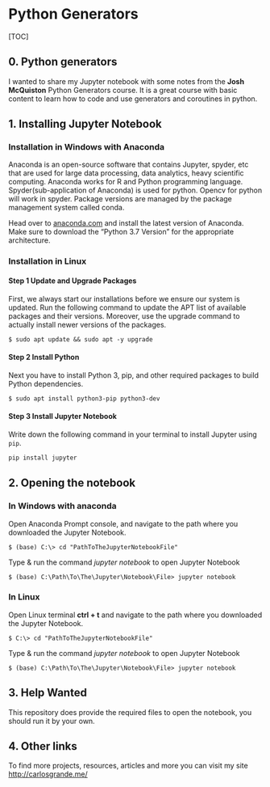 # Python Generators

[TOC]

## 0. Python generators

I wanted to share my Jupyter notebook with some notes from the **Josh McQuiston** Python Generators course. It is a great course with basic content to learn how to code and use generators and coroutines in python.

## 1. Installing Jupyter Notebook

### Installation in Windows with Anaconda

Anaconda is an open-source software that contains Jupyter, spyder, etc that are used for large data processing, data analytics, heavy scientific computing. Anaconda works for R and Python programming language. Spyder(sub-application of Anaconda) is used for python. Opencv for python will work in spyder. Package versions are managed by the package management system called conda.

Head over to [anaconda.com](https://www.anaconda.com/distribution/#windows) and install the latest version of Anaconda. Make sure to download the “Python 3.7 Version” for the appropriate architecture.



### Installation in Linux

#### Step 1 Update and Upgrade Packages

First, we always start our installations before we ensure our system is updated. Run the following command to update the APT list of available packages and their versions. Moreover, use the upgrade command to actually install newer versions of the packages.

```
$ sudo apt update && sudo apt -y upgrade
```



#### Step 2 Install Python

Next you have to install Python 3, pip, and other required packages to build Python dependencies.

```
$ sudo apt install python3-pip python3-dev
```



#### Step 3 Install Jupyter Notebook

Write down the following command in your terminal to install Jupyter using `pip`.

```bash
pip install jupyter
```



## 2. Opening the notebook

### In Windows with anaconda

Open Anaconda Prompt console, and navigate to the path where you downloaded the Jupyter Notebook.

```
$ (base) C:\> cd "PathToTheJupyterNotebookFile"
```

Type & run the command *jupyter notebook* to open Jupyter Notebook

```
$ (base) C:\Path\To\The\Jupyter\Notebook\File> jupyter notebook
```



### In Linux

Open Linux terminal **ctrl + t** and navigate to the path where you downloaded the Jupyter Notebook.

```
$ C:\> cd "PathToTheJupyterNotebookFile"
```

Type & run the command *jupyter notebook* to open Jupyter Notebook

```
$ (base) C:\Path\To\The\Jupyter\Notebook\File> jupyter notebook
```



## 3. Help Wanted

This repository does provide the required files to open the notebook, you should run it by your own.

## 4. Other links

To find more projects, resources, articles and more you can visit my site http://carlosgrande.me/
